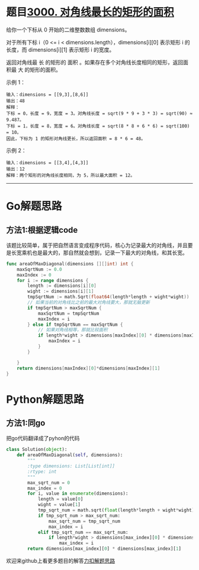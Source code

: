 # 题目[3000. 对角线最长的矩形的面积](https://leetcode.cn/problems/maximum-area-of-longest-diagonal-rectangle/description/)

给你一个下标从 0 开始的二维整数数组 dimensions。

对于所有下标 i（0 <= i < dimensions.length），dimensions[i][0] 表示矩形 i 的长度，而 dimensions[i][1] 表示矩形 i 的宽度。

返回对角线最 长 的矩形的 面积 。如果存在多个对角线长度相同的矩形，返回面积最 大 的矩形的面积。

 

示例 1：

```
输入：dimensions = [[9,3],[8,6]]
输出：48
解释：
下标 = 0，长度 = 9，宽度 = 3。对角线长度 = sqrt(9 * 9 + 3 * 3) = sqrt(90) ≈ 9.487。
下标 = 1，长度 = 8，宽度 = 6。对角线长度 = sqrt(8 * 8 + 6 * 6) = sqrt(100) = 10。
因此，下标为 1 的矩形对角线更长，所以返回面积 = 8 * 6 = 48。
```
示例 2：
```
输入：dimensions = [[3,4],[4,3]]
输出：12
解释：两个矩形的对角线长度相同，为 5，所以最大面积 = 12。
```



*****

# Go解题思路

## 方法1:根据逻辑code

该题比较简单，属于把自然语言变成程序代码，核心为记录最大的对角线，并且要是长宽乘机也是最大的，那自然就会想到，记录一下最大的对角线，和其长宽。

```go
func areaOfMaxDiagonal(dimensions [][]int) int {
	maxSqrtNum := 0.0
	maxIndex := 0
	for i := range dimensions {
		length := dimensions[i][0]
		wight := dimensions[i][1]
		tmpSqrtNum := math.Sqrt(float64(length*length + wight*wight))
		// 如果当前的对角线比之前的最大对角线要大，那就无脑更新
		if tmpSqrtNum > maxSqrtNum {
			maxSqrtNum = tmpSqrtNum
			maxIndex = i
		} else if tmpSqrtNum == maxSqrtNum {
			// 如果对角线相等，那就比较面积
			if length*wight > dimensions[maxIndex][0] * dimensions[maxIndex][1] {
				maxIndex = i
			}
		}

	}
	return dimensions[maxIndex][0]*dimensions[maxIndex][1]
}
```
# Python解题思路

## 方法1:同go
把go代码翻译成了pyhon的代码

```python
class Solution(object):
    def areaOfMaxDiagonal(self, dimensions):
        """
        :type dimensions: List[List[int]]
        :rtype: int
        """
        max_sqrt_num = 0
        max_index = 0
        for i, value in enumerate(dimensions):
            length = value[0]
            wight = value[1]
            tmp_sqrt_num = math.sqrt(float(length*length + wight*wight))
            if tmp_sqrt_num > max_sqrt_num:
                max_sqrt_num = tmp_sqrt_num
                max_index = i
            elif tmp_sqrt_num == max_sqrt_num:
                if length*wight > dimensions[max_index][0] * dimensions[max_index][1]:
                    max_index = i
        return dimensions[max_index][0] * dimensions[max_index][1]
```








欢迎来github上看更多题目的解答[力扣解题思路](https://github.com/WRAllen/LeetCode)



